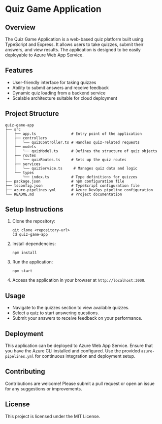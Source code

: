 # Quiz Game Application

## Overview
The Quiz Game Application is a web-based quiz platform built using TypeScript and Express. It allows users to take quizzes, submit their answers, and view results. The application is designed to be easily deployable to Azure Web App Service.

## Features
- User-friendly interface for taking quizzes
- Ability to submit answers and receive feedback
- Dynamic quiz loading from a backend service
- Scalable architecture suitable for cloud deployment

## Project Structure
```
quiz-game-app
├── src
│   ├── app.ts                # Entry point of the application
│   ├── controllers
│   │   └── quizController.ts # Handles quiz-related requests
│   ├── models
│   │   └── quizModel.ts      # Defines the structure of quiz objects
│   ├── routes
│   │   └── quizRoutes.ts     # Sets up the quiz routes
│   ├── services
│   │   └── quizService.ts     # Manages quiz data and logic
│   └── types
│       └── index.ts          # Type definitions for quizzes
├── package.json              # npm configuration file
├── tsconfig.json             # TypeScript configuration file
├── azure-pipelines.yml       # Azure DevOps pipeline configuration
└── README.md                 # Project documentation
```

## Setup Instructions
1. Clone the repository:
   ```
   git clone <repository-url>
   cd quiz-game-app
   ```

2. Install dependencies:
   ```
   npm install
   ```

3. Run the application:
   ```
   npm start
   ```

4. Access the application in your browser at `http://localhost:3000`.

## Usage
- Navigate to the quizzes section to view available quizzes.
- Select a quiz to start answering questions.
- Submit your answers to receive feedback on your performance.

## Deployment
This application can be deployed to Azure Web App Service. Ensure that you have the Azure CLI installed and configured. Use the provided `azure-pipelines.yml` for continuous integration and deployment setup.

## Contributing
Contributions are welcome! Please submit a pull request or open an issue for any suggestions or improvements.

## License
This project is licensed under the MIT License.